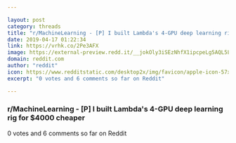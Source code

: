 ```yaml
---

layout: post
category: threads
title: "r/MachineLearning - [P] I built Lambda's 4-GPU deep learning rig for $4000 cheaper"
date: 2019-04-17 01:22:34
link: https://vrhk.co/2Pe3AFX
image: https://external-preview.redd.it/__jokOly3iSEzNhfX1ipcpeLg5AQL5LSVH6rW_hfXyA.jpg?auto=webp&s=40568c1180c60ab0ac520ebf37c44adc27d950a5
domain: reddit.com
author: "reddit"
icon: https://www.redditstatic.com/desktop2x/img/favicon/apple-icon-57x57.png
excerpt: "0 votes and 6 comments so far on Reddit"

---
```


### r/MachineLearning - [P] I built Lambda's 4-GPU deep learning rig for $4000 cheaper

0 votes and 6 comments so far on Reddit